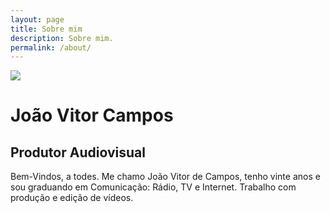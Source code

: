 ```yaml
---
layout: page
title: Sobre mim
description: Sobre mim.
permalink: /about/
---
```


![](https://static.wixstatic.com/media/e09874_a5fc6f89db0c45cf88129a3371bb28a6~mv2.jpg/v1/fill/w_874,h_680,fp_0.53_0.25,q_85,usm_0.66_1.00_0.01/e09874_a5fc6f89db0c45cf88129a3371bb28a6~mv2.webp)

# João Vitor Campos
## Produtor Audiovisual

Bem-Vindos, a todes.
Me chamo João Vitor de Campos, tenho vinte anos e sou graduando em Comunicação: Rádio, TV e Internet. Trabalho com produção e edição de vídeos.
